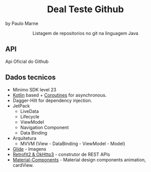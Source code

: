 
<h1 align="center"> Deal Teste Github</h1>
by Paulo Marne


<p align="center">  
Listagem de repositorios no git na linguagem Java
</p>


## API
Api Oficial do Github
<br />


## Dados tecnicos
- Minimo SDK level 23
- [Kotlin](https://kotlinlang.org/) based + [Coroutines](https://github.com/Kotlin/kotlinx.coroutines) for asynchronous.
- Dagger-Hilt for dependency injection.
- JetPack
  - LiveData
  - Lifecycle
  - ViewModel
  - Navigation Component
  - Data Binding
- Arquitetura
  - MVVM (View - DataBinding - ViewModel - Model)
- [Glide](https://github.com/bumptech/glide) - Imagens
- [Retrofit2 & OkHttp3](https://github.com/square/retrofit) - construtor de REST APIs
- [Material-Components](https://github.com/material-components/material-components-android) - Material design components animation, cardView.



